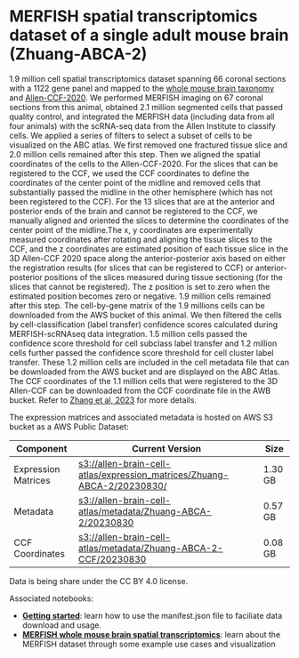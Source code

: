 # MERFISH spatial transcriptomics dataset of a single adult mouse brain (Zhuang-ABCA-2)

1.9 million cell spatial transcriptomics dataset spanning 66 coronal sections with a 1122 gene panel and mapped to the  [whole mouse brain taxonomy](WMB-taxonomy.md) and [Allen-CCF-2020](Allen-CCF-2020.md). We performed MERFISH imaging on 67 coronal sections from this animal, obtained 2.1 million segmented cells that passed quality control, and integrated the MERFISH data (including data from all four animals) with the scRNA-seq data from the Allen Institute to classify cells. We applied a series of filters to select a subset of cells to be visualized on the ABC atlas. We first removed one fractured tissue slice and 2.0 million cells remained after this step. Then we aligned the spatial coordinates of the cells to the Allen-CCF-2020. For the slices that can be registered to the CCF, we used the CCF coordinates to define the coordinates of the center point of the midline and removed cells that substantially passed the midline in the other hemisphere (which has not been registered to the CCF). For the 13 slices that are at the anterior and posterior ends of the brain and cannot be registered to the CCF, we manually aligned and oriented the slices to determine the coordinates of the center point of the midline.The x, y coordinates are experimentally measured coordinates after rotating and aligning the tissue slices to the CCF, and the z coordinates are estimated position of each tissue slice in the 3D Allen-CCF 2020 space along the anterior-posterior axis based on either the registration results (for slices that can be registered to CCF) or anterior-posterior positions of the slices measured during tissue sectioning (for the slices that cannot be registered). The z position is set to zero when the estimated position becomes zero or negative. 1.9 million cells remained after this step. The cell-by-gene matrix of the 1.9 millions cells can be downloaded from the AWS bucket of this animal. We then filtered the cells by cell-classification (label transfer) confidence scores calculated during MERFISH-scRNAseq data integration. 1.5 million cells passed the confidence score threshold for cell subclass label transfer and 1.2 million cells further passed the confidence score threshold for cell cluster label transfer. These 1.2 million cells are included in the cell metadata file that can be downloaded from the AWS bucket and are displayed on the ABC Atlas. The CCF coordinates of the 1.1 million cells that were registered to the 3D Allen-CCF can be downloaded from the CCF coordinate file in the AWB bucket. Refer to [Zhang et al, 2023](https://doi.org/10.1101/2023.03.06.531348) for more details.

The expression matrices and associated metadata is hosted on AWS S3 bucket as a AWS Public Dataset:

| Component | Current Version | Size |
|---|--|---|
| Expression Matrices | [s3://allen-brain-cell-atlas/expression_matrices/Zhuang-ABCA-2/20230830/](https://allen-brain-cell-atlas.s3.us-west-2.amazonaws.com/index.html#expression_matrices/Zhuang-ABCA-2/20230830/) | 1.30 GB |
| Metadata | [s3://allen-brain-cell-atlas/metadata/Zhuang-ABCA-2/20230830](https://allen-brain-cell-atlas.s3.us-west-2.amazonaws.com/index.html#metadata/Zhuang-ABCA-2/20230830/) | 0.57 GB |
| CCF Coordinates | [s3://allen-brain-cell-atlas/metadata/Zhuang-ABCA-2-CCF/20230830](https://allen-brain-cell-atlas.s3.us-west-2.amazonaws.com/index.html#metadata/Zhuang-ABCA-2-CCF/20230830/) | 0.08 GB |

Data is being share under the CC BY 4.0 license.

Associated notebooks:
* [**Getting started**](../notebooks/getting_started.ipynb): learn how to use the manifest.json file to faciliate data download and usage.
* [**MERFISH whole mouse brain spatial transcriptomics**](../notebooks/zhuang_merfish_tutorial.ipynb): learn about the MERFISH dataset through some example use cases and visualization
